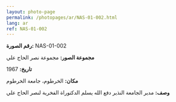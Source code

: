 ```yaml
---
layout: photo-page
permalink: /photopages/ar/NAS-01-002.html
lang: ar
ref: NAS-01-002
---
```


**رقم الصورة:** NAS-01-002

**مجموعة الصور:** مجموعة نصر الحاج علي

**تاريخ:**  1967

**مكان:** الخرطوم، جامعة الخرطوم

**وصف:** مدير الجامعة النذير دفع الله يسلم الدكتوراة الفخرية لنصر الحاج علي
